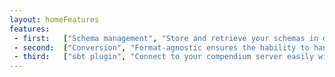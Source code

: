 ```yaml
---
layout: homeFeatures
features:
 - first:   ["Schema management", "Store and retrieve your schemas in different formats and with schema versioning included."]
 - second:  ["Conversion", "Format-agnostic ensures the hability to handle the most popular schema formats and handle conversions between them."]
 - third:   ["sbt plugin", "Connect to your compendium server easily with its sbt plugin."]
---
```

